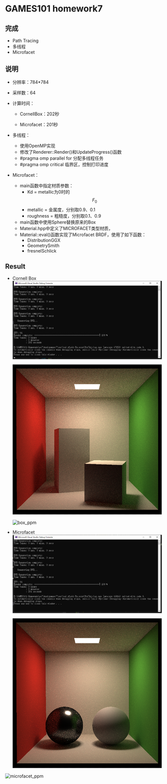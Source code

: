 # GAMES101 homework7

## 完成

- Path Tracing
- 多线程
- Microfacet

## 说明

- 分辨率：784*784
- 采样数：64
- 计算时间：

  - CornellBox：202秒

  - Microfacet：201秒
- 多线程：
  - 使用OpenMP实现
  - 修改了Renderer::Render()和UpdateProgress()函数
  - #pragma omp parallel for 分配多线程任务
  - #pragma omp critical 临界区，控制打印进度
- Microfacet：
  - main函数中指定材质参数：
    - Kd = metallic为0时的$$F_0$$
    - metallic = 金属度，分别取0.9、0.1
    - roughness = 粗糙度，分别取0.1、0.9
  - main函数中使用Sphere替换原来的Box
  - Material.hpp中定义了MICROFACET类型材质，
  - Material::eval()函数实现了Microfacet BRDF，使用了如下函数：
    - DistributionGGX
    - GeometrySmith
    - fresnelSchlick

## Result

- Cornell Box
  ![box_time](./images/cornell_box_time.png)

  
  ![box_result](./images/cornell_box_result.png)
  
  
  ![box_ppm](./images/cornell_box.ppm)
  
  
  

- Microfacet
  ![microfacet_time](./images/microfacet_time.png)

  
  ![microfacet_result](./images/microfacet_result.png)
  

![microfacet_ppm](./images/microfacet.ppm)

